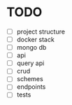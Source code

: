 # TODO

- [ ] project structure
- [ ] docker stack
- [ ] mongo db
- [ ] api
- [ ] query api
- [ ] crud
- [ ] schemes
- [ ] endpoints
- [ ] tests
